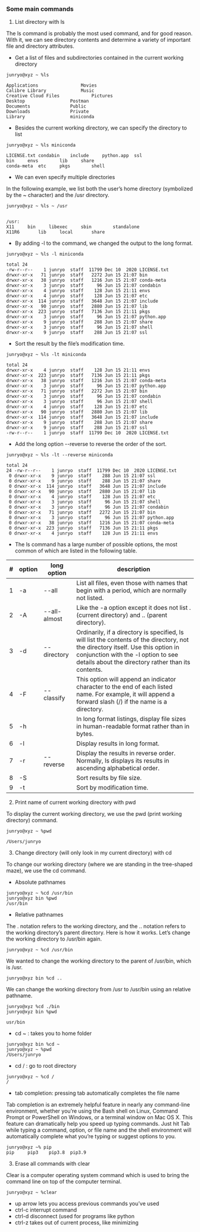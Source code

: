 ### Some main commands
1. List directory with ls  

The ls command is probably the most used command, and for good reason. With it, we can see directory contents and determine a variety of important file and directory attributes.   
  * Get a list of files and subdirectories contained in the current working directory  
```
junryo@xyz ~ %ls  

Applications				Movies
Calibre Library				Music
Creative Cloud Files			Pictures
Desktop					Postman
Documents				Public
Downloads				Private
Library					miniconda
```
  * Besides the current working directory, we can specify the directory to list
```
junryo@xyz ~ %ls miniconda

LICENSE.txt	condabin	include		python.app	ssl
bin		envs		lib		share
conda-meta	etc		pkgs		shell
```
   * We can even specify multiple directories  

In the following example, we list both the user’s home directory (symbolized by the ~ character) and the /usr directory.
```
junryo@xyz ~ %ls ~ /usr


/usr:
X11		bin		libexec		sbin		standalone
X11R6		lib		local		share
```
   * By adding -l to the command, we changed the output to the long format.
```
junryo@xyz ~ %ls -l miniconda

total 24
-rw-r--r--    1 junryo  staff  11799 Dec 10  2020 LICENSE.txt
drwxr-xr-x   71 junryo  staff   2272 Jun 15 21:07 bin
drwxr-xr-x   38 junryo  staff   1216 Jun 15 21:07 conda-meta
drwxr-xr-x    3 junryo  staff     96 Jun 15 21:07 condabin
drwxr-xr-x    4 junryo  staff    128 Jun 15 21:11 envs
drwxr-xr-x    4 junryo  staff    128 Jun 15 21:07 etc
drwxr-xr-x  114 junryo  staff   3648 Jun 15 21:07 include
drwxr-xr-x   90 junryo  staff   2880 Jun 15 21:07 lib
drwxr-xr-x  223 junryo  staff   7136 Jun 15 21:11 pkgs
drwxr-xr-x    3 junryo  staff     96 Jun 15 21:07 python.app
drwxr-xr-x    9 junryo  staff    288 Jun 15 21:07 share
drwxr-xr-x    3 junryo  staff     96 Jun 15 21:07 shell
drwxr-xr-x    9 junryo  staff    288 Jun 15 21:07 ssl
```   
  * Sort the result by the file’s modification time.
```
junryo@xyz ~ %ls -lt miniconda

total 24
drwxr-xr-x    4 junryo  staff    128 Jun 15 21:11 envs
drwxr-xr-x  223 junryo  staff   7136 Jun 15 21:11 pkgs
drwxr-xr-x   38 junryo  staff   1216 Jun 15 21:07 conda-meta
drwxr-xr-x    3 junryo  staff     96 Jun 15 21:07 python.app
drwxr-xr-x   71 junryo  staff   2272 Jun 15 21:07 bin
drwxr-xr-x    3 junryo  staff     96 Jun 15 21:07 condabin
drwxr-xr-x    3 junryo  staff     96 Jun 15 21:07 shell
drwxr-xr-x    4 junryo  staff    128 Jun 15 21:07 etc
drwxr-xr-x   90 junryo  staff   2880 Jun 15 21:07 lib
drwxr-xr-x  114 junryo  staff   3648 Jun 15 21:07 include
drwxr-xr-x    9 junryo  staff    288 Jun 15 21:07 share
drwxr-xr-x    9 junryo  staff    288 Jun 15 21:07 ssl
-rw-r--r--    1 junryo  staff  11799 Dec 10  2020 LICENSE.txt
```  
   * Add the long option --reverse to reverse the order of the sort.
```
junryo@xyz ~ %ls -lt --reverse miniconda

total 24
24 -rw-r--r--    1 junryo  staff  11799 Dec 10  2020 LICENSE.txt
 0 drwxr-xr-x    9 junryo  staff    288 Jun 15 21:07 ssl
 0 drwxr-xr-x    9 junryo  staff    288 Jun 15 21:07 share
 0 drwxr-xr-x  114 junryo  staff   3648 Jun 15 21:07 include
 0 drwxr-xr-x   90 junryo  staff   2880 Jun 15 21:07 lib
 0 drwxr-xr-x    4 junryo  staff    128 Jun 15 21:07 etc
 0 drwxr-xr-x    3 junryo  staff     96 Jun 15 21:07 shell
 0 drwxr-xr-x    3 junryo  staff     96 Jun 15 21:07 condabin
 0 drwxr-xr-x   71 junryo  staff   2272 Jun 15 21:07 bin
 0 drwxr-xr-x    3 junryo  staff     96 Jun 15 21:07 python.app
 0 drwxr-xr-x   38 junryo  staff   1216 Jun 15 21:07 conda-meta
 0 drwxr-xr-x  223 junryo  staff   7136 Jun 15 21:11 pkgs
 0 drwxr-xr-x    4 junryo  staff    128 Jun 15 21:11 envs
```
  * The ls command has a large number of possible options, the most common of which are listed in the following table.  

|#   	|option |long option   	|description                                                                                             |
|---	|---	|---	        |---                                                                                                     |
|1   	|-a  	|--all          |List all files, even those with names that begin with a period, which are normally not listed.          |
|2   	|-A   	|--all-almost   |Like the -a option except it does not list . (current directory) and .. (parent directory).             |
|3   	|-d   	|--directory   	|Ordinarily, if a directory is specified, ls will list the contents of the directory, not the directory itself. Use this option in conjunction with the -l option to see details about the directory rather than its contents.                   |
|4   	|-F   	|--classify   	|This option will append an indicator character to the end of each listed name. For example, it will append a forward slash (/) if the name is a directory.                                                                                          |
|5   	|-h   	|   	        |In long format listings, display file sizes in human-readable format rather than in bytes.              |
|6   	|-l   	|   	        |Display results in long format.                                                                         |
|7   	|-r   	|--reverse   	|Display the results in reverse order. Normally, ls displays its results in ascending alphabetical order.|
|8   	|-S   	|   	        |Sort results by file size.                                                                              |
|9   	|-t   	|   	        |Sort by modification time.                                                                              |

2. Print name of current working directory with pwd  

To display the current working directory, we use the pwd (print working directory) command.
```
junryo@xyz ~ %pwd  

/Users/junryo
```
3. Change directory (will only look in my current directory) with cd  

To change our working directory (where we are standing in the tree-shaped maze), we use the cd command.  
  * Absolute pathnames
```
junryo@xyz ~ %cd /usr/bin 
junryo@xyz bin %pwd  
/usr/bin
```
  * Relative pathnames  

The . notation refers to the working directory, and the .. notation refers to the working directory’s parent directory. Here is how it works. Let’s change the working directory to /usr/bin again.
```
junryo@xyz ~ %cd /usr/bin 
```
We wanted to change the working directory to the parent of /usr/bin, which is /usr. 
```
junryo@xyz bin %cd ..
```
We can change the working directory from /usr to /usr/bin using an relative pathname.
```
junryo@xyz %cd ./bin
junryo@xyz bin %pwd

usr/bin
```
* cd ~ : takes you to home folder
```
junryo@xyz bin %cd ~
junryo@xyz ~ %pwd
/Users/junryo
```
* cd / : go to root directory
```
junryo@xyz ~ %cd /
/
```
* tab completion: pressing tab automatically completes the file name  

Tab completion is an extremely helpful feature in nearly any command-line environment, whether you’re using the Bash shell on Linux, Command Prompt or PowerShell on Windows, or a terminal window on Mac OS X. This feature can dramatically help you speed up typing commands. Just hit Tab while typing a command, option, or file name and the shell environment will automatically complete what you’re typing or suggest options to you. 
```
junryo@xyz ~% pip
pip     pip3    pip3.8  pip3.9
```
3. Erase all commands with clear  

Clear is a computer operating system command which is used to bring the command line on top of the computer terminal.
```
junryo@xyz ~ %clear
```
* up arrow lets you access previous commands you’ve used
* ctrl-c interrupt command
* ctrl-d disconnect (used for programs like python
* ctrl-z takes out of current process, like minimizing

